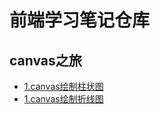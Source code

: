 # 前端学习笔记仓库


## canvas之旅

- [1.canvas绘制柱状图](https://juejin.cn/post/6914196108889554958)
- [1.canvas绘制折线图](https://juejin.cn/post/6914551704050466824/)
